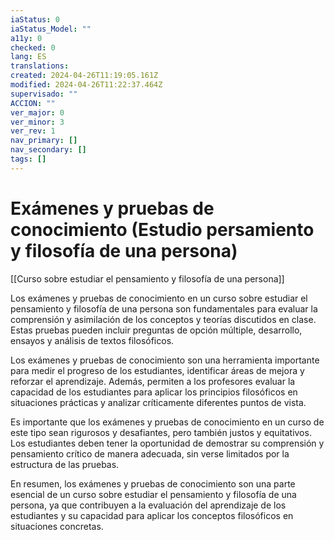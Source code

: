 ```yaml
---
iaStatus: 0
iaStatus_Model: ""
a11y: 0
checked: 0
lang: ES
translations: 
created: 2024-04-26T11:19:05.161Z
modified: 2024-04-26T11:22:37.464Z
supervisado: ""
ACCION: ""
ver_major: 0
ver_minor: 3
ver_rev: 1
nav_primary: []
nav_secondary: []
tags: []
---
```

# Exámenes y pruebas de conocimiento (Estudio persamiento y filosofía de una persona)

[[Curso sobre estudiar el pensamiento y filosofía de una persona]]

Los exámenes y pruebas de conocimiento en un curso sobre estudiar el pensamiento y filosofía de una persona son fundamentales para evaluar la comprensión y asimilación de los conceptos y teorías discutidos en clase. Estas pruebas pueden incluir preguntas de opción múltiple, desarrollo, ensayos y análisis de textos filosóficos.

Los exámenes y pruebas de conocimiento son una herramienta importante para medir el progreso de los estudiantes, identificar áreas de mejora y reforzar el aprendizaje. Además, permiten a los profesores evaluar la capacidad de los estudiantes para aplicar los principios filosóficos en situaciones prácticas y analizar críticamente diferentes puntos de vista.

Es importante que los exámenes y pruebas de conocimiento en un curso de este tipo sean rigurosos y desafiantes, pero también justos y equitativos. Los estudiantes deben tener la oportunidad de demostrar su comprensión y pensamiento crítico de manera adecuada, sin verse limitados por la estructura de las pruebas.

En resumen, los exámenes y pruebas de conocimiento son una parte esencial de un curso sobre estudiar el pensamiento y filosofía de una persona, ya que contribuyen a la evaluación del aprendizaje de los estudiantes y su capacidad para aplicar los conceptos filosóficos en situaciones concretas.
